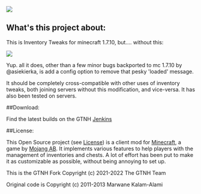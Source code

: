 <img src="http://inventory-tweaks.readthedocs.org/en/latest/_images/invtweaks.png" />

## What's this project about:

This is Inventory Tweaks for minecraft 1.7.10, but....  without this:

<img src="https://i.imgur.com/Dq1izGc.png?1" />

Yup.  all it does, other than a few minor bugs backported to mc 1.7.10 by @asiekierka, is add a config option to remove that pesky 'loaded' message.

It should be completely cross-compatible with other uses of inventory tweaks, both joining servers without this modification, and vice-versa. It has also been tested on servers.

##Download:

Find the latest builds on the GTNH [Jenkins](http://jenkins.usrv.eu:8080/job/Inventory-Tweaks/)

##License:

This Open Source project (see [License](LICENSE.txt)) is a client mod for [Minecraft](https://www.minecraft.net/), a game by [Mojang AB](https://mojang.com/). It implements various features to help players with the management of inventories and chests. A lot of effort has been put to make it as customizable as possible, without being annoying to set up.

This is the GTNH Fork Copyright (c) 2021-2022 The GTNH Team

Original code is Copyright (c) 2011-2013 Marwane Kalam-Alami